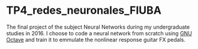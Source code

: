 # TP4_redes_neuronales_FIUBA
The final project of the subject Neural Networks during my undergraduate studies in 2016. I choose to code a neural network from scratch using [GNU Octave](https://octave.org/) and train it to emmulate the nonlinear response guitar FX pedals.
